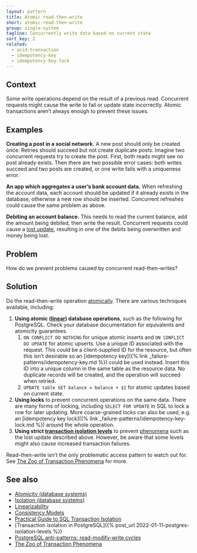 ```yaml
---
layout: pattern
title: Atomic read-then-write
short: atomic-read-then-write
group: single-system
tagline: Concurrently write data based on current state
sort_key: 2
related:
  - acid-transaction
  - idempotency-key
  - idempotency-key-lock
---
```


## Context

Some write operations depend on the result of a previous read. Concurrent requests might cause the write to fail or update state incorrectly. Atomic transactions aren’t always enough to prevent these issues.

## Examples

**Creating a post in a social network.** A new post should only be created once. Retries should succeed but not create duplicate posts. Imagine two concurrent requests try to create the post. First, both reads might see no post already exists. Then there are two possible error cases: both writes succeed and two posts are created, or one write fails with a uniqueness error.

**An app which aggregates a user’s bank account data.** When refreshing the account data, each account should be updated if it already exists in the database, otherwise a new row should be inserted. Concurrent refreshes could cause the same problem as above.

**Debiting an account balance.** This needs to read the current balance, add the amount being debited, then write the result. Concurrent requests could cause a [lost update](https://begriffs.com/posts/2017-08-01-practical-guide-sql-isolation.html#lost-update), resulting in one of the debits being overwritten and money being lost.

## Problem

How do we prevent problems caused by concurrent read-then-writes?

## Solution

Do the read-then-write operation [atomically](https://en.wikipedia.org/wiki/Linearizability). There are various techniques available, including:

1. **Using atomic ([linear](https://en.wikipedia.org/wiki/Linearizability)) database operations**, such as the following for PostgreSQL. Check your database documentation for equivalents and atomicity guarantees.
    1. `ON CONFLICT DO NOTHING` for unique atomic inserts and `ON CONFLICT DO UPDATE` for atomic upserts. Use a unique ID associated with the request. This could be a client-supplied ID for the resource, but often this isn’t desirable so an [idempotency key]({% link _failure-patterns/idempotency-key.md %}) could be used instead. Insert this ID into a unique column in the same table as the resource data. No duplicate records will be created, and the operation will succeed when retried.
    2. `UPDATE table SET balance = balance + $1` for atomic updates based on current state.
2. **Using locks** to prevent concurrent operations on the same data. There are many forms of locking, including `SELECT FOR UPDATE` in SQL to lock a row for later updating. More coarse-grained locks can also be used, e.g. an [idempotency key lock]({% link _failure-patterns/idempotency-key-lock.md %}) around the whole operation.
3. **Using strict [transaction isolation levels](https://en.wikipedia.org/wiki/Isolation_(database_systems)#Isolation_levels)** to prevent [phenomena](https://begriffs.com/posts/2017-08-01-practical-guide-sql-isolation.html#the-zoo-of-transaction-phenomena) such as the lost update described above. However, be aware that some levels might also cause increased transaction failures.

Read-then-write isn’t the only problematic access pattern to watch out for. See [The Zoo of Transaction Phenomena](https://begriffs.com/posts/2017-08-01-practical-guide-sql-isolation.html#the-zoo-of-transaction-phenomena) for more.

## See also

- [Atomicity (database systems)](https://en.wikipedia.org/wiki/Atomicity_(database_systems))
- [Isolation (database systems)](https://en.wikipedia.org/wiki/Isolation_(database_systems))
- [Linearizability](https://en.wikipedia.org/wiki/Linearizability)
- [Consistency Models](https://jepsen.io/consistency)
- [Practical Guide to SQL Transaction Isolation](https://begriffs.com/posts/2017-08-01-practical-guide-sql-isolation.html)
- [Transaction isolation in PostgreSQL]({% post_url 2022-01-11-postgres-isolation-levels %})
- [PostgreSQL anti-patterns: read-modify-write cycles](https://www.2ndquadrant.com/en/blog/postgresql-anti-patterns-read-modify-write-cycles/)
- [The Zoo of Transaction Phenomena](https://begriffs.com/posts/2017-08-01-practical-guide-sql-isolation.html#the-zoo-of-transaction-phenomena)
